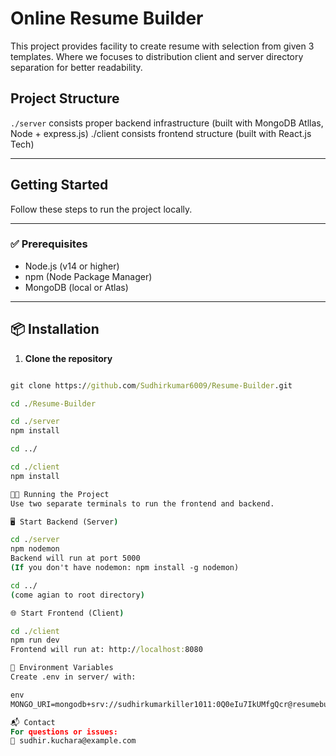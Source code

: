 # Online Resume Builder

This project provides facility to create resume with selection from given 3 templates.
Where we focuses to distribution client and server directory separation for better readability.  


## Project Structure
`./server` consists proper backend infrastructure (built with MongoDB Atllas, Node + express.js)
./client consists frontend structure (built with React.js Tech)

---

## Getting Started

Follow these steps to run the project locally.

---

### ✅ Prerequisites

- Node.js (v14 or higher)
- npm (Node Package Manager)
- MongoDB (local or Atlas)

---

## 📦 Installation

1. **Clone the repository**
```cmd

git clone https://github.com/Sudhirkumar6009/Resume-Builder.git

cd ./Resume-Builder

cd ./server
npm install

cd ../

cd ./client
npm install

🧑‍💻 Running the Project
Use two separate terminals to run the frontend and backend.

🖥️ Start Backend (Server)

cd ./server
npm nodemon
Backend will run at port 5000
(If you don't have nodemon: npm install -g nodemon)

cd ../
(come agian to root directory)

🌐 Start Frontend (Client)

cd ./client
npm run dev
Frontend will run at: http://localhost:8080

🔐 Environment Variables
Create .env in server/ with:

env
MONGO_URI=mongodb+srv://sudhirkumarkiller1011:0Q0eIu7IkUMfgQcr@resumebuilder.ymfjyyh.mongodb.net/?retryWrites=true&w=majority&appName=ResumeBuilder

📬 Contact
For questions or issues:
📧 sudhir.kuchara@example.com
